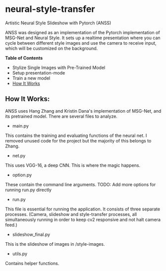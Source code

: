 # neural-style-transfer

Artistic Neural Style Slideshow with Pytorch (ANSS)

ANSS was designed as an implementation of the Pytorch implementation of MSG-Net and Neural Style. It sets up a realtime presentation where you can cycle between different style images and use the camera to receive input, which will be customized on the background.


**Table of Contents**
* Stylize Single Images with Pre-Trained Model
* Setup presentation-mode
* Train a new model
* [How It Works](#how-it-works)


## **How It Works:**
ANSS uses Hang Zhang and Kristin Dana's implementation of MSG-Net, and its pretrained model. There are several files to analyze.
* main.py

This contains the training and evaluating functions of the neural net. I removed unused code for the project but the majority of this belongs to Zhang.

* net.py

This uses VGG-16, a deep CNN. This is where the magic happens.

* option.py

These contain the command line arguments.
TODO: Add more options for running run.py directly

* run.py

This file is essential for running the application. It consists of three separate processes. (Camera, slideshow and style-transfer processes, all simultaneously running in order to keep cv2 responsive and not halt camera feed.)

* slideshow_final.py

This is the slideshow of images in /style-images.

* utils.py

Contains helper functions.
